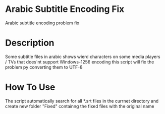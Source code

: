 # Arabic Subtitle Encoding Fix
Arabic subtitle encoding problem fix 

# Description
Some subtitle files in arabic shows wierd characters on some media players / TVs that does'nt support Windows-1256 encoding
this script will fix the problem py converting them to UTF-8 

# How To Use
The script automatically search for all *.srt files in the currnet directory and create new folder "Fixed" containng the fixed files with the original name

